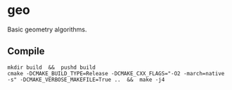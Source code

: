 # geo
Basic geometry algorithms.


## Compile
    mkdir build  &&  pushd build
    cmake -DCMAKE_BUILD_TYPE=Release -DCMAKE_CXX_FLAGS="-O2 -march=native -s" -DCMAKE_VERBOSE_MAKEFILE=True ..  &&  make -j4
